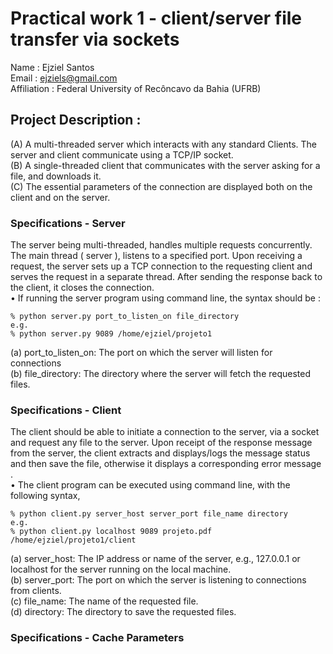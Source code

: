 # Practical work 1 - client/server file transfer via sockets

Name : Ejziel Santos <br>
Email : ejziels@gmail.com <br>
Affiliation : Federal University of Recôncavo da Bahia (UFRB) <br>

## Project Description : <br>

(A) A multi-threaded server which interacts with any standard Clients. The server and client communicate using a TCP/IP socket. <br>
(B) A single-threaded client that communicates with the server asking for a file, and downloads it. <br>
(C) The essential parameters of the connection are displayed both on the client and on the server. <br>

### Specifications - Server

The server being multi-threaded, handles multiple requests concurrently. The main thread ( server ), listens to a specified port. Upon receiving a request, the server sets up a TCP connection to the requesting client and serves the request in a separate thread. After sending the response back to the client, it closes the connection. <br>
• If running the server program using command line, the syntax should be : <br>
```
% python server.py port_to_listen_on file_directory
e.g.
% python server.py 9089 /home/ejziel/projeto1
```
<p>(a) port_to_listen_on: The port on which the server will listen for connections <br>
(b) file_directory: The directory where the server will fetch the requested files. <br>
  
### Specifications - Client

The client should be able to initiate a connection to the server, via a socket and request any file to the server. Upon receipt of the response message from the server, the client extracts and displays/logs the message status and then save the file, otherwise it displays a corresponding error message .<br>
• The client program can be executed using command line, with the following syntax, <br>
```
% python client.py server_host server_port file_name directory
e.g.
% python client.py localhost 9089 projeto.pdf /home/ejziel/projeto1/client
```
<p>(a) server_host: The IP address or name of the server, e.g., 127.0.0.1 or localhost for the server running on the local machine. <br>
(b) server_port: The port on which the server is listening to connections from clients. <br>
(c) file_name: The name of the requested file. <br>
(d) directory: The directory to save the requested files. <br>

### Specifications - Cache Parameters

